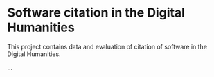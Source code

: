 # Software citation in the Digital Humanities

This project contains data and evaluation of citation of software in the Digital Humanities.

...
